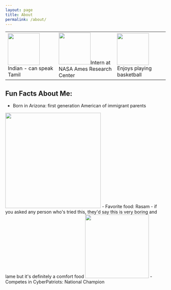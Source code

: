 ```yaml
---
layout: page
title: About
permalink: /about/
---
```

<table>
    <tr>
        <td><img src="{{site.baseurl}}/images/indian.png" height="100" title="Home" alt="">Indian - can speak Tamil</td>
        <td><img src="{{site.baseurl}}/images/nasa.png" height="100" title="Home" alt="">Intern at NASA Ames Research Center</td>
        <td><img src="{{site.baseurl}}/images/bball.jpg" height="100" title="Home" alt="">Enjoys playing basketball</td>
    </tr>
</table>

## Fun Facts About Me:
- Born in Arizona: first generation American of immigrant parents
<img src="../images/family.jpg" width="300">
- Favorite food: Rasam
  - if you asked any person who's tried this, they'd say this is very boring and lame but it's definitely a comfort food
<img src="../images/rasam.jpeg" width="200">
- Competes in CyberPatriots: National Champion